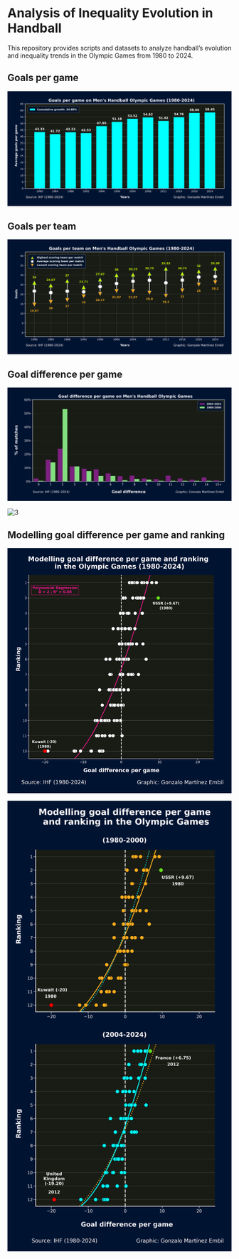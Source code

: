 # Analysis of Inequality Evolution in Handball


This repository provides scripts and datasets to analyze handball’s evolution and inequality trends in the Olympic Games from 1980 to 2024.


## Goals per game

![Goals per game](Visuals/Goalspergame_Men'sHandball_OlympicGames_(1980-2024).png)


## Goals per team

![Goals per team](Visuals/Goalsperteam_Men'sHandball_OlympicGames_(1980-2024).png)

## Goal difference per game

![1](Visuals/Goaldifferencepergame.png)

![3](Visuals/Goaldifferencepergame_ByYears.gif)


## Modelling goal difference per game and ranking

![Modelling goal difference per game and ranking1](Visuals/Modelling_goaldifferencepergame_ranking_OlympicGames(1980-2024).png)

![Modelling goal difference per game and ranking2](Visuals/Modelling_goaldifferencepergame_ranking_OlympicGames.png)
